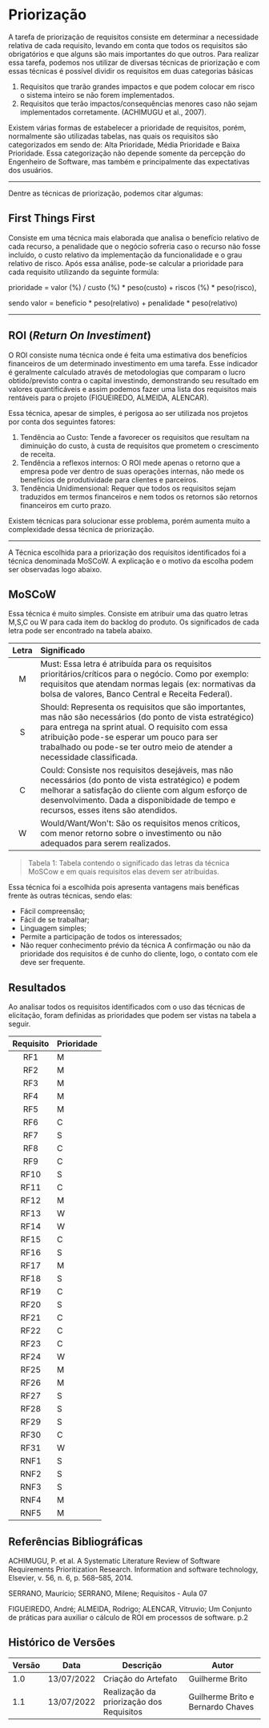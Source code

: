 # Priorização

A tarefa de priorização de requisitos consiste em determinar a necessidade relativa de cada requisito, levando em conta que todos os requisitos são obrigatórios e que alguns são mais importantes do que outros. Para realizar essa tarefa, podemos nos utilizar de diversas técnicas de priorização e com essas técnicas é possível dividir os requisitos em duas categorias básicas
1.  Requisitos que trarão grandes impactos e que podem colocar em risco o sistema inteiro se não forem implementados.
2.  Requisitos que terão impactos/consequências menores caso não sejam implementados corretamente. (ACHIMUGU et al., 2007).

Existem várias formas de estabelecer a prioridade de requisitos, porém, normalmente são utilizadas tabelas, nas quais os requisitos são categorizados em sendo de: Alta Prioridade, Média Prioridade e Baixa Prioridade. Essa categorização não depende somente da percepção do Engenheiro de Software, mas também e principalmente das expectativas dos usuários.

---

Dentre as técnicas de priorização, podemos citar algumas:


## First Things First

Consiste em uma técnica mais elaborada que analisa o benefício relativo de cada recurso, a penalidade que o negócio sofreria caso o recurso não fosse incluído, o custo relativo da implementação da funcionalidade e o grau relativo de risco. Após essa análise, pode-se calcular a prioridade para cada requisito utilizando da seguinte formúla:

prioridade = valor (%) / custo (%) * peso(custo) + riscos (%) * peso(risco),

sendo valor = beneficio * peso(relativo) + penalidade * peso(relativo)

---

##  ROI (_Return On Investiment_)

O ROI consiste numa técnica onde é feita uma estimativa dos benefícios financeiros de um determinado investimento em uma tarefa. Esse indicador é geralmente calculado através de metodologias que comparam o lucro obtido/previsto contra o capital investindo, demonstrando seu resultado em valores quantificáveis e assim podemos fazer uma lista dos requisitos mais rentáveis para o projeto (FIGUEIREDO, ALMEIDA, ALENCAR).

Essa técnica, apesar de simples, é perigosa ao ser utilizada nos projetos por conta dos seguintes fatores:
1.  Tendência ao Custo: Tende a favorecer os requisitos que resultam na diminuição do custo, à custa de requisitos que prometem o crescimento de receita.
2.  Tendência a reflexos internos: O ROI mede apenas o retorno que a empresa pode ver dentro de suas operações internas, não mede os benefícios de produtividade para clientes e parceiros.
3.  Tendência Unidimensional: Requer que todos os requisitos sejam traduzidos em termos financeiros e nem todos os retornos são retornos financeiros em curto prazo.

Existem técnicas para solucionar esse problema, porém aumenta muito a complexidade dessa técnica de priorização.

---
A Técnica escolhida para a priorização dos requisitos identificados foi a técnica denominada MoSCoW. A explicação e o motivo da escolha podem ser observadas logo abaixo.

## MoSCoW

Essa técnica é muito simples. Consiste em atribuir uma das quatro letras M,S,C ou W para cada item do backlog do produto. Os significados de cada letra pode ser encontrado na tabela abaixo.

| Letra | Significado    |
|:--------:|:-----|
| M    | Must: Essa letra é atribuída para os requisitos prioritários/críticos para o negócio. Como por exemplo: requisitos que atendam normas legais (ex: normativas da bolsa de valores, Banco Central e Receita Federal). |  
| S    | Should: Representa os requisitos que são importantes, mas não são necessários (do ponto de vista estratégico) para entrega na sprint atual. O requisito com essa atribuição pode-se esperar um pouco para ser trabalhado ou pode-se ter outro meio de atender a necessidade classificada. | 
| C    | Could: Consiste nos requisitos desejáveis, mas não necessários (do ponto de vista estratégico) e podem melhorar a satisfação do cliente com algum esforço de desenvolvimento. Dada a disponibidade de tempo e recursos, esses itens são atendidos.|  
| W    | Would/Want/Won't: São os requisitos menos críticos, com menor retorno sobre o investimento ou não adequados para serem realizados.| 

> Tabela 1: Tabela contendo o significado das letras da técnica MoSCow e em quais requisitos elas devem ser atribuidas. 

Essa técnica foi a escolhida pois apresenta vantagens mais benéficas frente às outras técnicas, sendo elas:
-   Fácil compreensão;
-   Fácil de se trabalhar;
-   Linguagem simples;
-   Permite a participação de todos os interessados;
-   Não requer conhecimento prévio da técnica
A confirmação ou não da prioridade dos requisitos é de cunho do cliente, logo, o contato com ele deve ser frequente.

## Resultados

Ao analisar todos os requisitos identificados com o uso das técnicas de elicitação, foram definidas as prioridades que podem ser vistas na tabela a seguir.

| Requisito | Prioridade |
|:--------:|:-----|
| RF1    | M|
| RF2    | M|
| RF3    |M|
| RF4    |M|
| RF5    | M|
| RF6    | C |
| RF7    | S|
| RF8    | C|
| RF9    | C|
| RF10   | S|
| RF11   | C |
| RF12   | M|
| RF13   | W|
| RF14   | W|
| RF15   | C |
| RF16   | S|
| RF17   | M|
| RF18   | S|
| RF19   |C|
| RF20   | S|
| RF21   |C|
| RF22   | C|
| RF23   | C|
| RF24   | W|
| RF25   | M |
| RF26   |M|
| RF27   |S|
| RF28   | S |
| RF29   | S |
| RF30   | C |
| RF31   | W |
| RNF1   | S  |
| RNF2   |S  |
| RNF3   | S|
| RNF4   | M |
| RNF5   | M |
## Referências Bibliográficas

ACHIMUGU, P. et al. A Systematic Literature Review of Software Requirements Prioritization
Research. Information and software technology, Elsevier, v. 56, n. 6, p. 568–585, 2014.

SERRANO, Maurício; SERRANO, Milene; Requisitos - Aula 07

FIGUEIREDO, André; ALMEIDA, Rodrigo; ALENCAR, Vitruvio; Um Conjunto de práticas para auxiliar o cálculo de ROI em processos de software. p.2

## Histórico de Versões
| Versão | Data       | Descrição         | Autor    |
|--------|------------|-------------------|----------|
| 1.0       | 13/07/2022           |      Criação do Artefato             |   Guilherme Brito       |
| 1.1       | 13/07/2022           |      Realização da priorização dos Requisitos             |   Guilherme Brito e Bernardo Chaves       |
